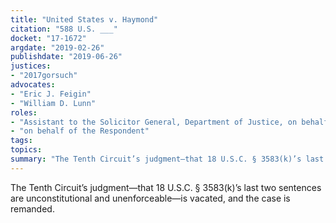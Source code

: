 ```yaml
---
title: "United States v. Haymond"
citation: "588 U.S. ___"
docket: "17-1672"
argdate: "2019-02-26"
publishdate: "2019-06-26"
justices:
- "2017gorsuch"
advocates:
- "Eric J. Feigin"
- "William D. Lunn"
roles:
- "Assistant to the Solicitor General, Department of Justice, on behalf of the Petitioner"
- "on behalf of the Respondent"
tags:
topics:
summary: "The Tenth Circuit’s judgment—that 18 U.S.C. § 3583(k)’s last two sentences are unconstitutional and unenforceable—is vacated, and the case is remanded."
---
```

The Tenth Circuit’s judgment—that 18 U.S.C. § 3583(k)’s last two sentences are unconstitutional and unenforceable—is vacated, and the case is remanded.